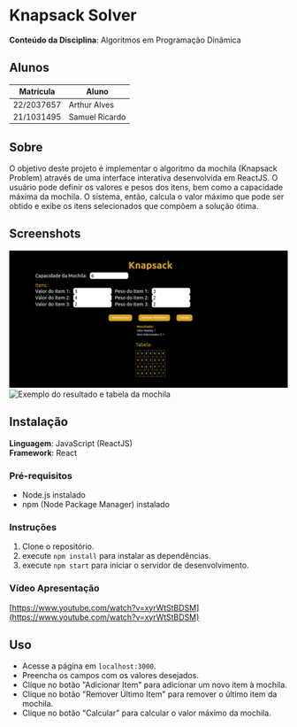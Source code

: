 # Knapsack Solver

**Conteúdo da Disciplina**: Algoritmos em Programação Dinâmica<br>

## Alunos

| Matrícula  | Aluno         |
| ---------- | ------------- |
| 22/2037657 | Arthur Alves    |
| 21/1031495 | Samuel Ricardo |

## Sobre

O objetivo deste projeto é implementar o algoritmo da mochila (Knapsack Problem) através de uma interface interativa desenvolvida em ReactJS. O usuário pode definir os valores e pesos dos itens, bem como a capacidade máxima da mochila. O sistema, então, calcula o valor máximo que pode ser obtido e exibe os itens selecionados que compõem a solução ótima.

## Screenshots

![Exemplo da interface de entrada de dados](/assets/input.png)
![Exemplo do resultado e tabela da mochila](/assets/result.png)

## Instalação

**Linguagem**: JavaScript (ReactJS)<br>
**Framework**: React<br>

### Pré-requisitos

- Node.js instalado
- npm (Node Package Manager) instalado

### Instruções

1. Clone o repositório.
2. execute `npm install` para instalar as dependências.
3. execute `npm start` para iniciar o servidor de desenvolvimento.

### Vídeo Apresentação

[https://www.youtube.com/watch?v=xyrWtStBDSM](https://www.youtube.com/watch?v=xyrWtStBDSM)

## Uso
- Acesse a página em `localhost:3000`.
- Preencha os campos com os valores desejados.
- Clique no botão "Adicionar Item" para adicionar um novo item à mochila.
- Clique no botão "Remover Último Item" para remover o último item da mochila.
- Clique no botão "Calcular" para calcular o valor máximo da mochila.
